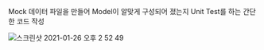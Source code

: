 Mock 데이터 파일을 만들어 Model이 알맞게 구성되어 졌는지 Unit Test를 하는 간단한 코드 작성



![스크린샷 2021-01-26 오후 2 52 49](https://user-images.githubusercontent.com/40102795/105805840-33234b80-5fe6-11eb-8302-4c4a5fa23c26.png)



